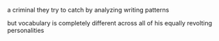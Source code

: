 a criminal they try to catch by analyzing writing patterns

but vocabulary is completely different across all of his equally revolting personalities